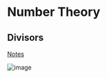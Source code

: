 # Number Theory

## Divisors

[Notes](https://docs.google.com/document/d/1vCcjyoLoyvMPxZ3k14lsQVA-aXI2xFs2pOUWk0uXTE0/edit?usp=sharing)

![image](https://user-images.githubusercontent.com/6586811/48510302-193c2a80-e819-11e8-81ea-95ba96efc6d2.png)
